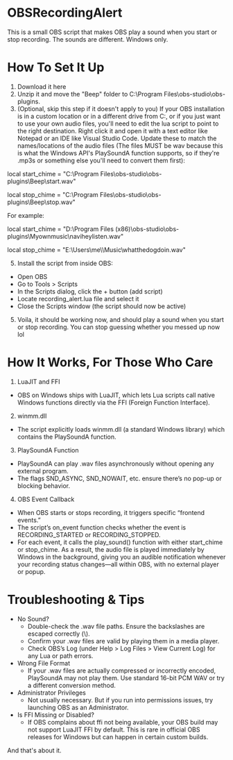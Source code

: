 # OBSRecordingAlert
This is a small OBS script that makes OBS play a sound when you start or stop recording. The sounds are different. Windows only.

# How To Set It Up
1.	Download it here
2.	Unzip it and move the "Beep" folder to C:\Program Files\obs-studio\obs-plugins.
3.	(Optional, skip this step if it doesn't apply to you) If your OBS installation is in a custom location or in a different drive from C:, or if you just want to use your own audio files, you'll need to edit the lua script to point to the right destination. Right click it and open it with a text editor like Notepad or an IDE like Visual Studio Code. Update these to match the names/locations of the audio files (The files MUST be wav because this is what the Windows API's PlaySoundA function supports, so if they're .mp3s or something else you'll need to convert them first):

  local start_chime = "C:\\Program Files\\obs-studio\\obs-plugins\\Beep\\start.wav"
  
  local stop_chime  = "C:\\Program Files\\obs-studio\\obs-plugins\\Beep\\stop.wav"
  
  For example:
  
  local start_chime = "D:\\Program Files (x86)\\obs-studio\\obs-plugins\\Myownmusic\\naviheylisten.wav"
  
  local stop_chime  = "E:\\Users\\me\\\Music\\whatthedogdoin.wav"
  
5.	Install the script from inside OBS:
- Open OBS
- Go to Tools > Scripts
- In the Scripts dialog, click the + button (add script)
- Locate recording_alert.lua file and select it
- Close the Scripts window (the script should now be active)
5. Voila, it should be working now, and should play a sound when you start or stop recording. You can stop guessing whether you messed up now lol

# How It Works, For Those Who Care
1.	LuaJIT and FFI
- OBS on Windows ships with LuaJIT, which lets Lua scripts call native Windows functions directly via the FFI (Foreign Function Interface).
2.	winmm.dll
-	The script explicitly loads winmm.dll (a standard Windows library) which contains the PlaySoundA function.
3.	PlaySoundA Function
- PlaySoundA can play .wav files asynchronously without opening any external program.
- The flags SND_ASYNC, SND_NOWAIT, etc. ensure there’s no pop-up or blocking behavior.
4.	OBS Event Callback
- When OBS starts or stops recording, it triggers specific “frontend events.”
- The script’s on_event function checks whether the event is RECORDING_STARTED or RECORDING_STOPPED.
- For each event, it calls the play_sound() function with either start_chime or stop_chime.
As a result, the audio file is played immediately by Windows in the background, giving you an audible notification whenever your recording status changes—all within OBS, with no external player or popup.

# Troubleshooting & Tips
- No Sound?
  - Double-check the .wav file paths. Ensure the backslashes are escaped correctly (\\).
  - Confirm your .wav files are valid by playing them in a media player.
  - Check OBS’s Log (under Help > Log Files > View Current Log) for any Lua or path errors.
- Wrong File Format
  - If your .wav files are actually compressed or incorrectly encoded, PlaySoundA may not play them. Use standard 16-bit PCM WAV or try a different conversion method.
- Administrator Privileges
  - Not usually necessary. But if you run into permissions issues, try launching OBS as an Administrator.
- Is FFI Missing or Disabled?
  - If OBS complains about ffi not being available, your OBS build may not support LuaJIT FFI by default. This is rare in official OBS releases for Windows but can happen in certain custom builds.

And that's about it.
